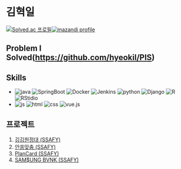 # 김혁일
[![Solved.ac
프로필](http://mazassumnida.wtf/api/v2/generate_badge?boj=rlagurdlf)](https://solved.ac/rlagurdlf)[![mazandi profile](http://mazandi.herokuapp.com/api?handle=rlagurdlf&theme=dark)](https://solved.ac/rlagurdlf)

## Problem I Solved(https://github.com/hyeokil/PIS)

## Skills
-  ![java](https://img.shields.io/badge/Java-ED8B00?style=for-the-badge&logo=openjdk&logoColor=white) ![SpringBoot](https://img.shields.io/badge/SpringBoot-6DB33F?style=for-the-badge&logo=springBoot&logoColor=white) ![Docker](https://img.shields.io/badge/Docker-276DC3?style=for-the-badge&logo=Docker&logoColor=white) ![Jenkins](https://img.shields.io/badge/Jenkins-E34F26?style=for-the-badge&logo=Jenkins&logoColor=white) ![python](https://img.shields.io/badge/Python-14354C?style=for-the-badge&logo=python&logoColor=white) ![Django](https://img.shields.io/badge/Django-092E20.svg?style=for-the-badge&logo=Django&logoColor=white) ![R](https://img.shields.io/badge/R-276DC3?style=for-the-badge&logo=R&logoColor=white) ![RStidio](https://img.shields.io/badge/RStudio-75AADB?style=for-the-badge&logo=RStudio&logoColor=white)
-  ![js](https://img.shields.io/badge/JavaScript-F7DF1E?style=for-the-badge&logo=JavaScript&logoColor=white) ![html](https://img.shields.io/badge/HTML5-E34F26?style=for-the-badge&logo=html5&logoColor=white) ![css](https://img.shields.io/badge/CSS-239120?&style=for-the-badge&logo=css3&logoColor=white) ![vue.js](https://img.shields.io/badge/vue.js-20232A?style=for-the-badge&logo=vue.js&logoColor=#4FC08D)  

## 프로젝트
1. [깅깅원정대 (SSAFY)](https://github.com/hyeokil/ggBro)
2. [안쏭맞춤 (SSAFY)](https://github.com/hyeokil/Perfect_Fit)
3. [PlanCard (SSAFY)](https://github.com/hyeokil/PlanCard)
4. [SAM$UNG BVNK (SSAFY)](https://github.com/hyeokil/SAMSUNG_BVNK_PJT)
